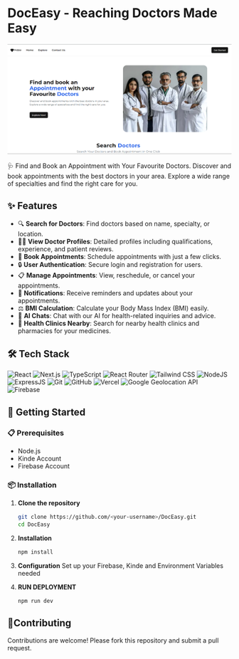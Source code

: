 # DocEasy - Reaching Doctors Made Easy

![Preview Image](./Preview.png)

🩺 Find and Book an Appointment with Your Favourite Doctors. Discover and book appointments with the best doctors in your area. Explore a wide range of specialties and find the right care for you.

## ✨ Features

- 🔍 **Search for Doctors**: Find doctors based on name, specialty, or location.
- 🧑‍⚕️ **View Doctor Profiles**: Detailed profiles including qualifications, experience, and patient reviews.
- 📅 **Book Appointments**: Schedule appointments with just a few clicks.
- 🔒 **User Authentication**: Secure login and registration for users.
- 📋 **Manage Appointments**: View, reschedule, or cancel your appointments.
- 🔔 **Notifications**: Receive reminders and updates about your appointments.
- ⚖️ **BMI Calculation**: Calculate your Body Mass Index (BMI) easily.
- 🤖 **AI Chats**: Chat with our AI for health-related inquiries and advice.
- 🏥 **Health Clinics Nearby**: Search for nearby health clinics and pharmacies for your medicines.

## 🛠️ Tech Stack

![React](https://img.shields.io/badge/React-20232A?style=for-the-badge&logo=react&logoColor=61DAFB)
![Next.js](https://img.shields.io/badge/Next.js-000000?style=for-the-badge&logo=nextdotjs&logoColor=white)
![TypeScript](https://img.shields.io/badge/TypeScript-007ACC?style=for-the-badge&logo=typescript&logoColor=white)
![React Router](https://img.shields.io/badge/React_Router-CA4245?style=for-the-badge&logo=react-router&logoColor=white)
![Tailwind CSS](https://img.shields.io/badge/Tailwind_CSS-38B2AC?style=for-the-badge&logo=tailwind-css&logoColor=white)
![NodeJS](https://img.shields.io/badge/Node.js-43853D?style=for-the-badge&logo=node.js&logoColor=white)
![ExpressJS](https://img.shields.io/badge/Express.js-404D59?style=for-the-badge)
![Git](https://img.shields.io/badge/GIT-E44C30?style=for-the-badge&logo=git&logoColor=white)
![GitHub](https://img.shields.io/badge/GitHub-100000?style=for-the-badge&logo=github&logoColor=white)
![Vercel](https://img.shields.io/badge/Vercel-000000?style=for-the-badge&logo=vercel&logoColor=white)
![Google Geolocation API](https://img.shields.io/badge/Google%20Geolocation%20API-4285F4?style=for-the-badge&logo=google&logoColor=white)
![Firebase](https://img.shields.io/badge/Firebase-FFCA28?style=for-the-badge&logo=firebase&logoColor=white)

## 🚀 Getting Started

### 📋 Prerequisites

- Node.js
- Kinde Account
- Firebase Account

### 📦 Installation

1. **Clone the repository**

   ```bash
   git clone https://github.com/<your-username>/DocEasy.git
   cd DocEasy
   ```
   
2. **Installation**
    ```bash 
    npm install
    ```

3. **Configuration**
    Set up your Firebase, Kinde and Environment Variables needed 

4. **RUN DEPLOYMENT**
    ```bash 
    npm run dev
    ```


## 🤝Contributing ##
Contributions are welcome! Please fork this repository and submit a pull request.
